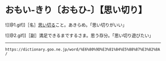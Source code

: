 # おもい‐きり〔おもひ‐〕【思い切り】

![[@1.gif]]［名］[思い切る](おもいきる（思い切る）)こと。あきらめ。「思い切りがいい」

![[@2.gif]]［副］満足できるまでするさま。思う存分。「思い切り遊びたい」

---
`https://dictionary.goo.ne.jp/word/%E6%80%9D%E3%81%84%E5%88%87%E3%82%8A/`
